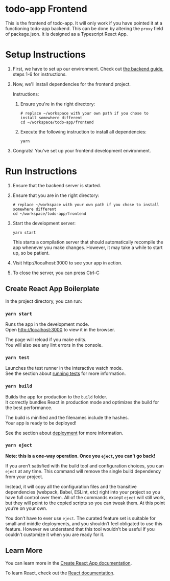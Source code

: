 # todo-app Frontend

This is the frontend of todo-app. 
It will only work if you have pointed it at a functioning todo-app backend. 
This can be done by altering the `proxy` field of package.json.
It is designed as a Typescript React App.

# Setup Instructions

1. First, we have to set up our environment. Check out [the backend guide](../backend/README.md), 
     steps 1-6 for instructions.
2. Now, we'll install dependencies for the frontend project.

    Instructions:
    1. Ensure you're in the right directory:
        ```
        # replace ~/workspace with your own path if you chose to install somewhere different
        cd ~/workspace/todo-app/frontend
        ```
    2. Execute the following instruction to install all dependencies:
        ```
        yarn
        ```
3. Congrats! You've set up your frontend development environment.

# Run Instructions

1. Ensure that the backend server is started. 
2. Ensure that you are in the right directory:
    ```
    # replace ~/workspace with your own path if you chose to install somewhere different
    cd ~/workspace/todo-app/frontend
    ```
2. Start the development server:
    ```
    yarn start
    ```
    This starts a compilation server that should automatically recompile the app whenever 
    you make changes.
    However, it may take a while to start up, so be patient.

3. Visit http://localhost:3000 to see your app in action.
4. To close the server, you can press Ctrl-C

## Create React App Boilerplate

In the project directory, you can run:

### `yarn start`

Runs the app in the development mode.<br />
Open [http://localhost:3000](http://localhost:3000) to view it in the browser.

The page will reload if you make edits.<br />
You will also see any lint errors in the console.

### `yarn test`

Launches the test runner in the interactive watch mode.<br />
See the section about [running tests](https://facebook.github.io/create-react-app/docs/running-tests) for more information.

### `yarn build`

Builds the app for production to the `build` folder.<br />
It correctly bundles React in production mode and optimizes the build for the best performance.

The build is minified and the filenames include the hashes.<br />
Your app is ready to be deployed!

See the section about [deployment](https://facebook.github.io/create-react-app/docs/deployment) for more information.

### `yarn eject`

**Note: this is a one-way operation. Once you `eject`, you can’t go back!**

If you aren’t satisfied with the build tool and configuration choices, you can `eject` at any time. This command will remove the single build dependency from your project.

Instead, it will copy all the configuration files and the transitive dependencies (webpack, Babel, ESLint, etc) right into your project so you have full control over them. All of the commands except `eject` will still work, but they will point to the copied scripts so you can tweak them. At this point you’re on your own.

You don’t have to ever use `eject`. The curated feature set is suitable for small and middle deployments, and you shouldn’t feel obligated to use this feature. However we understand that this tool wouldn’t be useful if you couldn’t customize it when you are ready for it.

## Learn More

You can learn more in the [Create React App documentation](https://facebook.github.io/create-react-app/docs/getting-started).

To learn React, check out the [React documentation](https://reactjs.org/).
